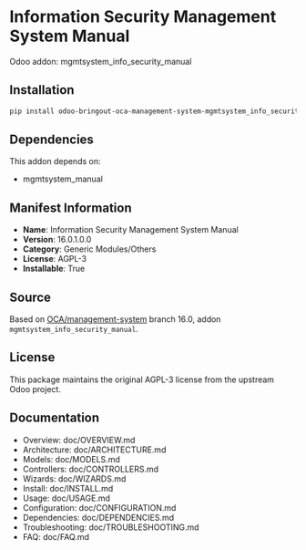 # Information Security Management System Manual

Odoo addon: mgmtsystem_info_security_manual

## Installation

```bash
pip install odoo-bringout-oca-management-system-mgmtsystem_info_security_manual
```

## Dependencies

This addon depends on:
- mgmtsystem_manual

## Manifest Information

- **Name**: Information Security Management System Manual
- **Version**: 16.0.1.0.0
- **Category**: Generic Modules/Others
- **License**: AGPL-3
- **Installable**: True

## Source

Based on [OCA/management-system](https://github.com/OCA/management-system) branch 16.0, addon `mgmtsystem_info_security_manual`.

## License

This package maintains the original AGPL-3 license from the upstream Odoo project.

## Documentation

- Overview: doc/OVERVIEW.md
- Architecture: doc/ARCHITECTURE.md
- Models: doc/MODELS.md
- Controllers: doc/CONTROLLERS.md
- Wizards: doc/WIZARDS.md
- Install: doc/INSTALL.md
- Usage: doc/USAGE.md
- Configuration: doc/CONFIGURATION.md
- Dependencies: doc/DEPENDENCIES.md
- Troubleshooting: doc/TROUBLESHOOTING.md
- FAQ: doc/FAQ.md
